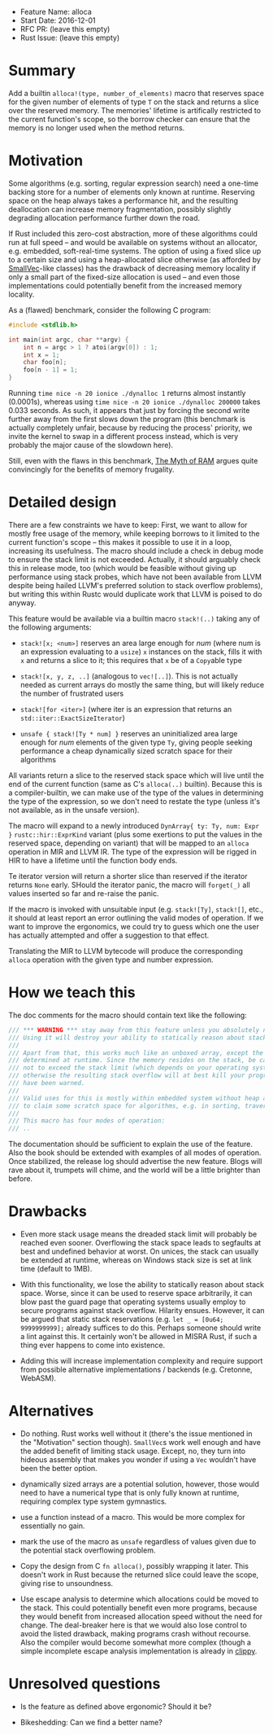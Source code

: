 - Feature Name: alloca
- Start Date: 2016-12-01
- RFC PR: (leave this empty)
- Rust Issue: (leave this empty)

# Summary
[summary]: #summary

Add a builtin `alloca!(type, number_of_elements)` macro that reserves space for the given number of elements of type
`T` on the stack and returns a slice over the reserved memory. The memories' lifetime is artifically restricted to the
current function's scope, so the borrow checker can ensure that the memory is no longer used when the method returns.

# Motivation
[motivation]: #motivation

Some algorithms (e.g. sorting, regular expression search) need a one-time backing store for a number of elements only
known at runtime. Reserving space on the heap always takes a performance hit, and the resulting deallocation can
increase memory fragmentation, possibly slightly degrading allocation performance further down the road.

If Rust included this zero-cost abstraction, more of these algorithms could run at full speed – and would be available
on systems without an allocator, e.g. embedded, soft-real-time systems. The option of using a fixed slice up to a
certain size and using a heap-allocated slice otherwise (as afforded by
[SmallVec](https://crates.io/crates/smallvec)-like classes) has the drawback of decreasing memory locality if only a
small part of the fixed-size allocation is used – and even those implementations could potentially benefit from the
increased memory locality.

As a (flawed) benchmark, consider the following C program:

```C
#include <stdlib.h>

int main(int argc, char **argv) {
    int n = argc > 1 ? atoi(argv[0]) : 1;
    int x = 1;
    char foo[n];
    foo[n - 1] = 1;
}
```

Running `time nice -n 20 ionice ./dynalloc 1` returns almost instantly (0.0001s), whereas using `time nice -n 20 ionice
./dynalloc 200000` takes 0.033 seconds. As such, it appears that just by forcing the second write further away from the
first slows down the program (this benchmark is actually completely unfair, because by reducing the process' priority,
we invite the kernel to swap in a different process instead, which is very probably the major cause of the slowdown
here).

Still, even with the flaws in this benchmark,
[The Myth of RAM](http://www.ilikebigbits.com/blog/2014/4/21/the-myth-of-ram-part-i) argues quite convincingly for the
benefits of memory frugality.

# Detailed design
[design]: #detailed-design

There are a few constraints we have to keep: First, we want to allow for mostly free usage of the memory, while keeping
borrows to it limited to the current function's scope – this makes it possible to use it in a loop, increasing its
usefulness. The macro should include a check in debug mode to ensure the stack limit is not exceeded. Actually, it
should arguably check this in release mode, too (which would be feasible without giving up performance using stack
probes, which have not been available from LLVM despite being hailed LLVM's preferred solution to stack overflow
problems), but writing this within Rustc would duplicate work that LLVM is poised to do anyway.

This feature would be available via a builtin macro `stack!(..)` taking any of the following arguments:

- `stack![x; <num>]` reserves an area large enough for *num* (where num is an expression evaluating to a `usize`) `x`
instances on the stack, fills it with `x` and returns a slice to it; this requires that `x` be of a `Copy`able type

- `stack![x, y, z, ..]` (analogous to `vec![..]`). This is not actually needed as current arrays do mostly the same
thing, but will likely reduce the number of frustrated users

- `stack![for <iter>]` (where iter is an expression that returns an `std::iter::ExactSizeIterator`)

- `unsafe { stack![Ty * num] }` reserves an uninitialized area large enough for *num* elements of the given type `Ty`,
giving people seeking performance a cheap dynamically sized scratch space for their algorithms

All variants return a slice to the reserved stack space which will live until the end of the current function (same as
C's `alloca(..)` builtin). Because this is a compiler-builtin, we can make use of the type of the values in determining
the type of the expression, so we don't need to restate the type (unless it's not available, as in the unsafe version).

The macro will expand to a newly introduced `DynArray{ ty: Ty, num: Expr }` `rustc::hir::ExprKind` variant (plus some
exertions to put the values in the reserved space, depending on variant) that will be mapped to an `alloca` operation
in MIR and LLVM IR. The type of the expression will be rigged in HIR to have a lifetime until the function body ends.

Te iterator version will return a shorter slice than reserved if the iterator returns `None` early. SHould the iterator
panic, the macro will `forget(_)` all values inserted so far and re-raise the panic.

If the macro is invoked with unsuitable input (e.g. `stack![Ty]`, `stack![]`, etc., it should at least report an error
outlining the valid modes of operation. If we want to improve the ergonomics, we could try to guess which one the user
has actually attempted and offer a suggestion to that effect.

Translating the MIR to LLVM bytecode will produce the corresponding `alloca` operation with the given type and number
expression.

# How we teach this
[teaching]: #how-we-teach-this

The doc comments for the macro should contain text like the following:


```Rust
/// *** WARNING *** stay away from this feature unless you absolutely need it.
/// Using it will destroy your ability to statically reason about stack size.
/// 
/// Apart from that, this works much like an unboxed array, except the size is
/// determined at runtime. Since the memory resides on the stack, be careful
/// not to exceed the stack limit (which depends on your operating system),
/// otherwise the resulting stack overflow will at best kill your program. You
/// have been warned.
/// 
/// Valid uses for this is mostly within embedded system without heap allocation
/// to claim some scratch space for algorithms, e.g. in sorting, traversal, etc.
///
/// This macro has four modes of operation:
/// ..
```

The documentation should be sufficient to explain the use of the feature. Also the book should be extended with
examples of all modes of operation. Once stabilized, the release log should advertise the new feature. Blogs will rave
about it, trumpets will chime, and the world will be a little brighter than before.

# Drawbacks
[drawbacks]: #drawbacks

- Even more stack usage means the dreaded stack limit will probably be reached even sooner. Overflowing the stack space
leads to segfaults at best and undefined behavior at worst. On unices, the stack can usually be extended at runtime,
whereas on Windows stack size is set at link time (default to 1MB).

- With this functionality, we lose the ability to statically reason about stack space. Worse, since it can be used to
reserve space arbitrarily, it can blow past the guard page that operating systems usually employ to secure programs
against stack overflow. Hilarity ensues. However, it can be argued that static stack reservations (e.g.
`let _ = [0u64; 9999999999];` already suffices to do this. Perhaps someone should write a lint against this. It
certainly won't be allowed in MISRA Rust, if such a thing ever happens to come into existence.

- Adding this will increase implementation complexity and require support from possible alternative implementations /
backends (e.g. Cretonne, WebASM).

# Alternatives
[alternatives]: #alternatives

- Do nothing. Rust works well without it (there's the issue mentioned in the "Motivation" section though). `SmallVec`s
work well enough and have the added benefit of limiting stack usage. Except, no, they turn into hideous assembly that
makes you wonder if using a `Vec` wouldn't have been the better option.

- dynamically sized arrays are a potential solution, however, those would need to have a numerical type that is only
fully known at runtime, requiring complex type system gymnastics.

- use a function instead of a macro. This would be more complex for essentially no gain.

- mark the use of the macro as `unsafe` regardless of values given due to the potential stack overflowing problem.

- Copy the design from C `fn alloca()`, possibly wrapping it later. This doesn't work in Rust because the returned
slice could leave the scope, giving rise to unsoundness.

- Use escape analysis to determine which allocations could be moved to the stack. This could potentially benefit even
more programs, because they would benefit from increased allocation speed without the need for change. The deal-breaker
here is that we would also lose control to avoid the listed drawback, making programs crash without recourse. Also the
compiler would become somewhat more complex (though a simple incomplete escape analysis implementation is already in
[clippy](https://github.com/Manishearth/rust-clippy).

# Unresolved questions
[unresolved]: #unresolved-questions

- Is the feature as defined above ergonomic? Should it be?

- Bikeshedding: Can we find a better name?

